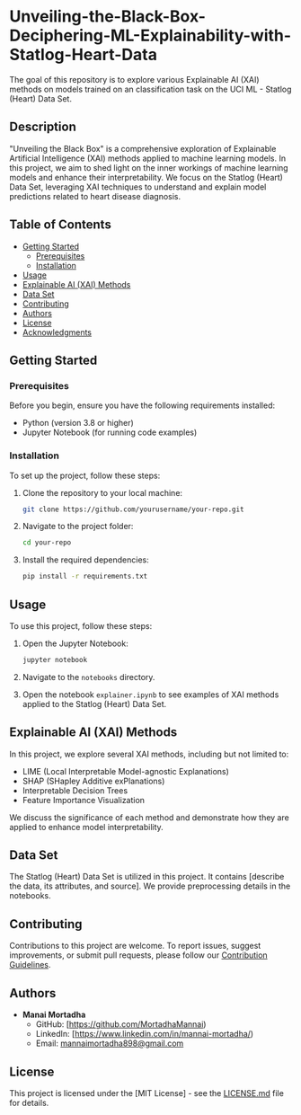 # Unveiling-the-Black-Box-Deciphering-ML-Explainability-with-Statlog-Heart-Data

The goal of this repository is to explore various Explainable AI (XAI) methods on models trained on an classification task on the UCI ML - Statlog (Heart) Data Set.


## Description

"Unveiling the Black Box" is a comprehensive exploration of Explainable Artificial Intelligence (XAI) methods applied to machine learning models. In this project, we aim to shed light on the inner workings of machine learning models and enhance their interpretability. We focus on the Statlog (Heart) Data Set, leveraging XAI techniques to understand and explain model predictions related to heart disease diagnosis. 

## Table of Contents

- [Getting Started](#getting-started)
  - [Prerequisites](#prerequisites)
  - [Installation](#installation)
- [Usage](#usage)
- [Explainable AI (XAI) Methods](#explainable-ai-xai-methods)
- [Data Set](#data-set)
- [Contributing](#contributing)
- [Authors](#authors)
- [License](#license)
- [Acknowledgments](#acknowledgments)

## Getting Started

### Prerequisites

Before you begin, ensure you have the following requirements installed:

- Python (version 3.8 or higher)
- Jupyter Notebook (for running code examples)

### Installation

To set up the project, follow these steps:

1. Clone the repository to your local machine:

   ```sh
   git clone https://github.com/yourusername/your-repo.git


2. Navigate to the project folder:

   ```sh
   cd your-repo
   ```

3. Install the required dependencies:

   ```sh
   pip install -r requirements.txt
   ```

## Usage

To use this project, follow these steps:

1. Open the Jupyter Notebook:

   ```sh
   jupyter notebook
   ```

2. Navigate to the `notebooks` directory.

3. Open the notebook `explainer.ipynb` to see examples of XAI methods applied to the Statlog (Heart) Data Set.


## Explainable AI (XAI) Methods

In this project, we explore several XAI methods, including but not limited to:

- LIME (Local Interpretable Model-agnostic Explanations)
- SHAP (SHapley Additive exPlanations)
- Interpretable Decision Trees
- Feature Importance Visualization

We discuss the significance of each method and demonstrate how they are applied to enhance model interpretability.

## Data Set

The Statlog (Heart) Data Set is utilized in this project. It contains [describe the data, its attributes, and source]. We provide preprocessing details in the notebooks.

## Contributing

Contributions to this project are welcome. To report issues, suggest improvements, or submit pull requests, please follow our [Contribution Guidelines](CONTRIBUTING.md).

## Authors

- **Manai Mortadha**
  - GitHub: [https://github.com/MortadhaMannai)
  - LinkedIn: [https://www.linkedin.com/in/mannai-mortadha/)
  - Email: mannaimortadha898@gmail.com

## License

This project is licensed under the [MIT License] - see the [LICENSE.md](LICENSE.md) file for details.
